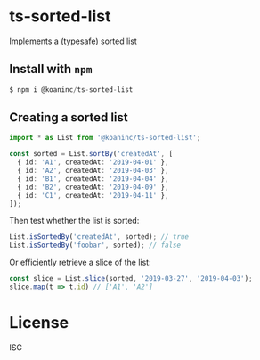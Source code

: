 # ts-sorted-list

Implements a (typesafe) sorted list

## Install with `npm`

```ts
$ npm i @koaninc/ts-sorted-list
```

## Creating a sorted list

```ts
import * as List from '@koaninc/ts-sorted-list';

const sorted = List.sortBy('createdAt', [
  { id: 'A1', createdAt: '2019-04-01' },
  { id: 'A2', createdAt: '2019-04-03' },
  { id: 'B1', createdAt: '2019-04-04' },
  { id: 'B2', createdAt: '2019-04-09' },
  { id: 'C1', createdAt: '2019-04-11' },
]);
```

Then test whether the list is sorted:

```ts
List.isSortedBy('createdAt', sorted); // true
List.isSortedBy('foobar', sorted); // false
```

Or efficiently retrieve a slice of the list:

```ts
const slice = List.slice(sorted, '2019-03-27', '2019-04-03');
slice.map(t => t.id) // ['A1', 'A2']
```

# License

ISC
